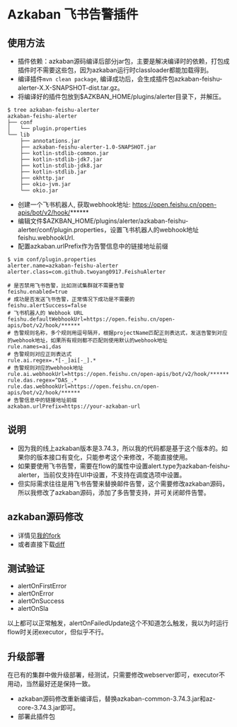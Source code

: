 # Azkaban 飞书告警插件
## 使用方法
- 插件依赖：azkaban源码编译后部分jar包，主要是解决编译时的依赖，打包成插件时不需要这些包，因为azkaban运行时classloader都能加载得到。 
- 编译插件`mvn clean package`, 编译成功后，会生成插件包azkaban-feishu-alerter-X.X-SNAPSHOT-dist.tar.gz。
- 将编译好的插件包放到$AZKBAN_HOME/plugins/alerter目录下，并解压。
```shell
$ tree azkaban-feishu-alerter
azkaban-feishu-alerter
├── conf
│   └── plugin.properties
└── lib
    ├── annotations.jar
    ├── azkaban-feishu-alerter-1.0-SNAPSHOT.jar
    ├── kotlin-stdlib-common.jar
    ├── kotlin-stdlib-jdk7.jar
    ├── kotlin-stdlib-jdk8.jar
    ├── kotlin-stdlib.jar
    ├── okhttp.jar
    ├── okio-jvm.jar
    └── okio.jar
```
- 创建一个飞书机器人, 获取webhook地址: https://open.feishu.cn/open-apis/bot/v2/hook/******
- 编辑文件$AZKBAN_HOME/plugins/alerter/azkaban-feishu-alerter/conf/plugin.properties，设置飞书机器人的webhook地址feishu.webhookUrl.
- 配置azkaban.urlPrefix作为告警信息中的链接地址前缀
```shell
$ vim conf/plugin.properties
alerter.name=azkaban-feishu-alerter
alerter.class=com.github.twoyang0917.FeishuAlerter

# 是否禁用飞书告警，比如测试集群就不需要告警
feishu.enabled=true
# 成功是否发送飞书告警，正常情况下成功是不需要的
feishu.alertSuccess=false
# 飞书机器人的 Webhook URL
feishu.defaultWebhookUrl=https://open.feishu.cn/open-apis/bot/v2/hook/******
# 告警规则名称，多个规则用逗号隔开，根据projectName匹配正则表达式，发送告警到对应的webhook地址，如果所有规则都不匹配则使用默认的webhook地址
rule.names=ai,das
# 告警规则对应正则表达式
rule.ai.regex=.*[-_]ai[-_].*
# 告警规则对应的webhook地址
rule.ai.webhookUrl=https://open.feishu.cn/open-apis/bot/v2/hook/******
rule.das.regex=^DAS_.*
rule.das.webhookUrl=https://open.feishu.cn/open-apis/bot/v2/hook/******
# 告警信息中的链接地址前缀
azkaban.urlPrefix=https://your-azkaban-url
```

## 说明
- 因为我的线上azkaban版本是3.74.3，所以我的代码都是基于这个版本的。如果你的版本接口有变化，只能参考这个来修改，不能直接使用。
- 如果要使用飞书告警，需要在flow的属性中设置alert.type为azkaban-feishu-alerter，当前仅支持在UI中设置，不支持在调度选项中设置。
- 但实际需求往往是用飞书告警来替换邮件告警，这个需要修改azkaban源码，所以我修改了azkaban源码，添加了多告警支持，并可关闭邮件告警。

## azkaban源码修改
- 详情见[我的fork](https://github.com/azkaban/azkaban/compare/3.74.3...twoyang0917:azkaban:multi_alerter)
- 或者直接下载[diff](https://github.com/azkaban/azkaban/compare/3.74.3...twoyang0917:azkaban:multi_alerter.diff)

## 测试验证
+ alertOnFirstError
+ alertOnError
+ alertOnSuccess
+ alertOnSla

以上都可以正常触发，alertOnFailedUpdate这个不知道怎么触发，我以为时运行flow时关闭executor，但似乎不行。

## 升级部署
在已有的集群中做升级部署，经测试，只需要修改webserver即可，executor不用动，当然最好还是保持一致。
- azkaban源码修改重新编译后，替换azkaban-common-3.74.3.jar和az-core-3.74.3.jar即可。
- 部署此插件包
